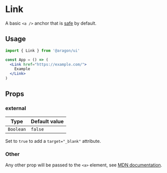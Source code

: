 # Link

A basic `<a />` anchor that is [safe](https://mathiasbynens.github.io/rel-noopener/) by default.

## Usage

```jsx
import { Link } from '@aragon/ui'

const App = () => (
  <Link href="https://example.com/">
    Example
  </Link>
)
```

## Props

### external

| Type      | Default value |
| --------- | ------------- |
| `Boolean` | `false`       |

Set to `true` to add a `target="_blank"` attribute.

### Other

Any other prop will be passed to the `<a>` element, see [MDN documentation](https://developer.mozilla.org/en-US/docs/Web/HTML/Element/a).
